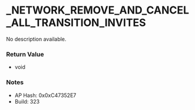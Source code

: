 # _NETWORK_REMOVE_AND_CANCEL_ALL_TRANSITION_INVITES

No description available.

### Return Value
* void

### Notes
* AP Hash: 0x0xC47352E7
* Build: 323

